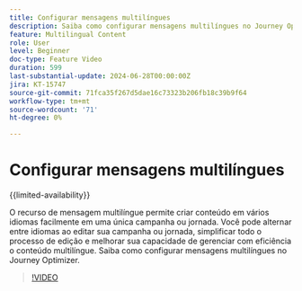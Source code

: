 ```yaml
---
title: Configurar mensagens multilíngues
description: Saiba como configurar mensagens multilíngues no Journey Optimizer.
feature: Multilingual Content
role: User
level: Beginner
doc-type: Feature Video
duration: 599
last-substantial-update: 2024-06-28T00:00:00Z
jira: KT-15747
source-git-commit: 71fca35f267d5dae16c73323b206fb18c39b9f64
workflow-type: tm+mt
source-wordcount: '71'
ht-degree: 0%

---
```



# Configurar mensagens multilíngues

{{limited-availability}}

O recurso de mensagem multilíngue permite criar conteúdo em vários idiomas facilmente em uma única campanha ou jornada. Você pode alternar entre idiomas ao editar sua campanha ou jornada, simplificar todo o processo de edição e melhorar sua capacidade de gerenciar com eficiência o conteúdo multilíngue. Saiba como configurar mensagens multilíngues no Journey Optimizer.
 
>[!VIDEO](https://video.tv.adobe.com/v/3430661/?learn=on)
